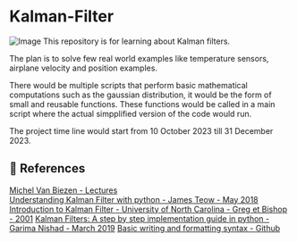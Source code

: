 # Kalman-Filter
![Image](https://www.ntuclearninghub.com/documents/39367/4216797/Python-Symbol.png/369e410e-a90f-f887-c2dc-61f7ef761476/)
This repository is for learning about Kalman filters.

The plan is to solve few real world examples like temperature sensors, airplane velocity and position examples.

There would be multiple scripts that perform basic mathematical computations such as the gaussian distribution, it would be the form of small and reusable functions. These functions would be called in a main script where the actual simpplified version of the code would run.

The project time line would start from 10 October 2023 till 31 December 2023.

## 📑 References

[Michel Van Biezen - Lectures](https://www.youtube.com/watch?v=CaCcOwJPytQ&list=PLX2gX-ftPVXU3oUFNATxGXY90AULiqnWT&index=1)            
[Understanding Kalman Filter with python - James Teow - May 2018](https://medium.com/@jaems33/understanding-kalman-filters-with-python-2310e87b8f48)
[Introduction to Kalman Filter - University of North Carolina - Greg et Bishop - 2001](https://courses.cs.washington.edu/courses/cse571/03wi/notes/welch-bishop-tutorial.pdf)
[Kalman Filters: A step by step implementation guide in python - Garima Nishad - March 2019](https://medium.com/analytics-vidhya/kalman-filters-a-step-by-step-implementation-guide-in-python-91e7e123b968)
[Basic writing and formatting syntax - Github](https://docs.github.com/en/get-started/writing-on-github/getting-started-with-writing-and-formatting-on-github/basic-writing-and-formatting-syntax)
